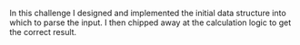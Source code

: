 In this challenge I designed and implemented the initial data structure into which to parse the input. I then chipped away at the calculation logic to get the correct result.